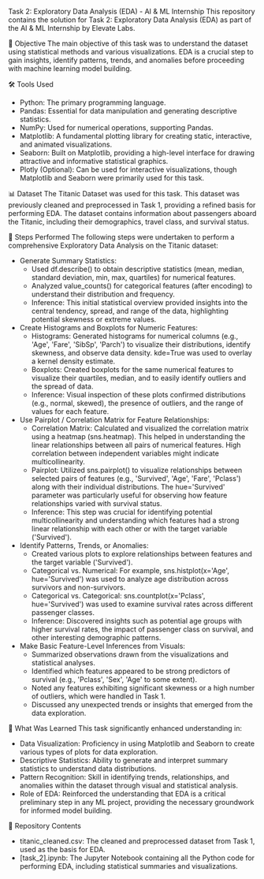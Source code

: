 Task 2: Exploratory Data Analysis (EDA) - AI & ML Internship
This repository contains the solution for Task 2: Exploratory Data Analysis (EDA) as part of the AI & ML Internship by Elevate Labs.

🎯 Objective
The main objective of this task was to understand the dataset using statistical methods and various visualizations. EDA is a crucial step to gain insights, identify patterns, trends, and anomalies before proceeding with machine learning model building.

🛠 Tools Used
 * Python: The primary programming language.
 * Pandas: Essential for data manipulation and generating descriptive statistics.
 * NumPy: Used for numerical operations, supporting Pandas.
 * Matplotlib: A fundamental plotting library for creating static, interactive, and animated visualizations.
 * Seaborn: Built on Matplotlib, providing a high-level interface for drawing attractive and informative statistical graphics.
 * Plotly (Optional): Can be used for interactive visualizations, though Matplotlib and Seaborn were primarily used for this task.
   
📊 Dataset
The Titanic Dataset was used for this task. This dataset was previously cleaned and preprocessed in Task 1, providing a refined basis for performing EDA. The dataset contains information about passengers aboard the Titanic, including their demographics, travel class, and survival status.

📝 Steps Performed
The following steps were undertaken to perform a comprehensive Exploratory Data Analysis on the Titanic dataset:
 * Generate Summary Statistics:
   * Used df.describe() to obtain descriptive statistics (mean, median, standard deviation, min, max, quartiles) for numerical features.
   * Analyzed value_counts() for categorical features (after encoding) to understand their distribution and frequency.
   * Inference: This initial statistical overview provided insights into the central tendency, spread, and range of the data, highlighting potential skewness or extreme values.
 * Create Histograms and Boxplots for Numeric Features:
   * Histograms: Generated histograms for numerical columns (e.g., 'Age', 'Fare', 'SibSp', 'Parch') to visualize their distributions, identify skewness, and observe data density. kde=True was used to overlay a kernel density estimate.
   * Boxplots: Created boxplots for the same numerical features to visualize their quartiles, median, and to easily identify outliers and the spread of data.
   * Inference: Visual inspection of these plots confirmed distributions (e.g., normal, skewed), the presence of outliers, and the range of values for each feature.
 * Use Pairplot / Correlation Matrix for Feature Relationships:
   * Correlation Matrix: Calculated and visualized the correlation matrix using a heatmap (sns.heatmap). This helped in understanding the linear relationships between all pairs of numerical features. High correlation between independent variables might indicate multicollinearity.
   * Pairplot: Utilized sns.pairplot() to visualize relationships between selected pairs of features (e.g., 'Survived', 'Age', 'Fare', 'Pclass') along with their individual distributions. The hue='Survived' parameter was particularly useful for observing how feature relationships varied with survival status.
   * Inference: This step was crucial for identifying potential multicollinearity and understanding which features had a strong linear relationship with each other or with the target variable ('Survived').
 * Identify Patterns, Trends, or Anomalies:
   * Created various plots to explore relationships between features and the target variable ('Survived').
   * Categorical vs. Numerical: For example, sns.histplot(x='Age', hue='Survived') was used to analyze age distribution across survivors and non-survivors.
   * Categorical vs. Categorical: sns.countplot(x='Pclass', hue='Survived') was used to examine survival rates across different passenger classes.
   * Inference: Discovered insights such as potential age groups with higher survival rates, the impact of passenger class on survival, and other interesting demographic patterns.
 * Make Basic Feature-Level Inferences from Visuals:
   * Summarized observations drawn from the visualizations and statistical analyses.
   * Identified which features appeared to be strong predictors of survival (e.g., 'Pclass', 'Sex', 'Age' to some extent).
   * Noted any features exhibiting significant skewness or a high number of outliers, which were handled in Task 1.
   * Discussed any unexpected trends or insights that emerged from the data exploration.
     
🧠 What Was Learned
This task significantly enhanced understanding in:
 * Data Visualization: Proficiency in using Matplotlib and Seaborn to create various types of plots for data exploration.
 * Descriptive Statistics: Ability to generate and interpret summary statistics to understand data distributions.
 * Pattern Recognition: Skill in identifying trends, relationships, and anomalies within the dataset through visual and statistical analysis.
 * Role of EDA: Reinforced the understanding that EDA is a critical preliminary step in any ML project, providing the necessary groundwork for informed model building.
   
📁 Repository Contents
 * titanic_cleaned.csv: The cleaned and preprocessed dataset from Task 1, used as the basis for EDA.
 * [task_2].ipynb: The Jupyter Notebook containing all the Python code for performing EDA, including statistical summaries and visualizations.
